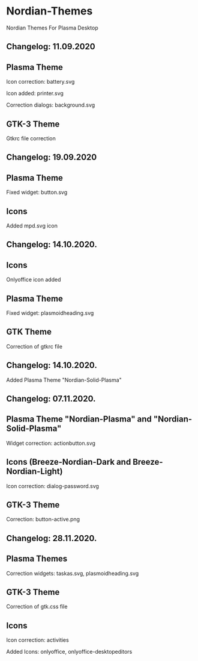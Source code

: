 # Nordian-Themes
Nordian Themes For Plasma Desktop

Changelog: 11.09.2020
----------------------

Plasma Theme
-------------

Icon correction: battery.svg

Icon added: printer.svg

Correction dialogs: background.svg

GTK-3 Theme
------------

Gtkrc file correction

Changelog: 19.09.2020
---------------------

Plasma Theme
------------

Fixed widget: button.svg

Icons
------

Added mpd.svg icon

Changelog: 14.10.2020.
----------------------

Icons
-----

Onlyoffice icon added

Plasma Theme
------------

Fixed widget: plasmoidheading.svg

GTK Theme
---------

Correction of gtkrc file

Changelog: 14.10.2020.
----------------------

Added Plasma Theme "Nordian-Solid-Plasma"

Changelog: 07.11.2020.
----------------------

Plasma Theme "Nordian-Plasma" and "Nordian-Solid-Plasma"
-----------------------------

Widget correction: actionbutton.svg

Icons (Breeze-Nordian-Dark and Breeze-Nordian-Light)
------------------------------------------------------

Icon correction: dialog-password.svg

GTK-3 Theme
-----------

Correction: button-active.png

Changelog: 28.11.2020.
---------------------

Plasma Themes
--------------

Correction widgets: taskas.svg, plasmoidheading.svg

GTK-3 Theme
-----------

Correction of gtk.css file

Icons
------

Icon correction: activities

Added Icons: onlyoffice, onlyoffice-desktopeditors
